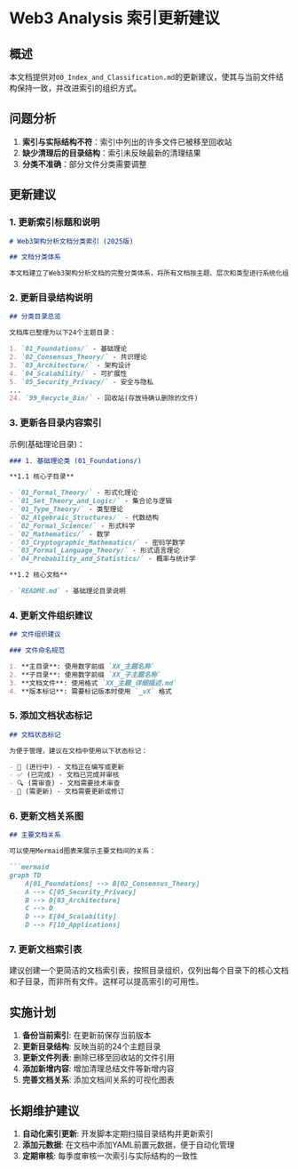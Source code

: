 # Web3 Analysis 索引更新建议

## 概述

本文档提供对`00_Index_and_Classification.md`的更新建议，使其与当前文件结构保持一致，并改进索引的组织方式。

## 问题分析

1. **索引与实际结构不符**：索引中列出的许多文件已被移至回收站
2. **缺少清理后的目录结构**：索引未反映最新的清理结果
3. **分类不准确**：部分文件分类需要调整

## 更新建议

### 1. 更新索引标题和说明

```markdown
# Web3架构分析文档分类索引 (2025版)

## 文档分类体系

本文档建立了Web3架构分析文档的完整分类体系，将所有文档按主题、层次和类型进行系统化组织。本索引反映2025年6月清理后的文档结构。
```

### 2. 更新目录结构说明

```markdown
## 分类目录总览

文档库已整理为以下24个主题目录：

1. `01_Foundations/` - 基础理论
2. `02_Consensus_Theory/` - 共识理论
3. `03_Architecture/` - 架构设计
4. `04_Scalability/` - 可扩展性
5. `05_Security_Privacy/` - 安全与隐私
...
24. `99_Recycle_Bin/` - 回收站(存放待确认删除的文件)
```

### 3. 更新各目录内容索引

示例(基础理论目录)：

```markdown
### 1. 基础理论类 (01_Foundations/)

**1.1 核心子目录**

- `01_Formal_Theory/` - 形式化理论
- `01_Set_Theory_and_Logic/` - 集合论与逻辑
- `01_Type_Theory/` - 类型理论
- `02_Algebraic_Structures/` - 代数结构
- `02_Formal_Science/` - 形式科学
- `02_Mathematics/` - 数学
- `03_Cryptographic_Mathematics/` - 密码学数学
- `03_Formal_Language_Theory/` - 形式语言理论
- `04_Probability_and_Statistics/` - 概率与统计学

**1.2 核心文档**

- `README.md` - 基础理论目录说明
```

### 4. 更新文件组织建议

```markdown
## 文件组织建议

### 文件命名规范

1. **主目录**: 使用数字前缀 `XX_主题名称`
2. **子目录**: 使用数字前缀 `XX_子主题名称`
3. **文档文件**: 使用格式 `XX_主题_详细描述.md`
4. **版本标记**: 需要标记版本时使用 `_vX` 格式
```

### 5. 添加文档状态标记

```markdown
## 文档状态标记

为便于管理，建议在文档中使用以下状态标记：

- 📝 (进行中) - 文档正在编写或更新
- ✅ (已完成) - 文档已完成并审核
- 🔍 (需审查) - 文档需要技术审查
- 🔄 (需更新) - 文档需要更新或修订
```

### 6. 更新文档关系图

```markdown
## 主要文档关系

可以使用Mermaid图表来展示主要文档间的关系：

```mermaid
graph TD
    A[01_Foundations] --> B[02_Consensus_Theory]
    A --> C[05_Security_Privacy]
    B --> D[03_Architecture]
    C --> D
    D --> E[04_Scalability]
    D --> F[10_Applications]
```

### 7. 更新文档索引表

建议创建一个更简洁的文档索引表，按照目录组织，仅列出每个目录下的核心文档和子目录，而非所有文件。这样可以提高索引的可用性。

## 实施计划

1. **备份当前索引**: 在更新前保存当前版本
2. **更新目录结构**: 反映当前的24个主题目录
3. **更新文件列表**: 删除已移至回收站的文件引用
4. **添加新增内容**: 增加清理总结文件等新增内容
5. **完善文档关系**: 添加文档间关系的可视化图表

## 长期维护建议

1. **自动化索引更新**: 开发脚本定期扫描目录结构并更新索引
2. **添加元数据**: 在文档中添加YAML前置元数据，便于自动化管理
3. **定期审核**: 每季度审核一次索引与实际结构的一致性

